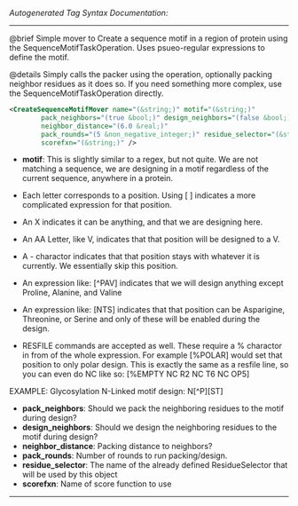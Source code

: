 <!-- THIS IS AN AUTOGENERATED FILE: Don't edit it directly, instead change the schema definition in the code itself. -->

_Autogenerated Tag Syntax Documentation:_

---
@brief Simple mover to Create a sequence motif in a region of protein using the
SequenceMotifTaskOperation.  Uses psueo-regular expressions to define the motif.

@details Simply calls the packer using the operation, optionally packing neighbor residues as it does so.
 If you need something more complex, use the SequenceMotifTaskOperation directly.

```xml
<CreateSequenceMotifMover name="(&string;)" motif="(&string;)"
        pack_neighbors="(true &bool;)" design_neighbors="(false &bool;)"
        neighbor_distance="(6.0 &real;)"
        pack_rounds="(5 &non_negative_integer;)" residue_selector="(&string;)"
        scorefxn="(&string;)" />
```

-   **motif**: This is slightly similar to a regex, but not quite. We are not matching a sequence,
   we are designing in a motif regardless of the current sequence, anywhere in a protein.

   - Each letter corresponds to a position. Using [ ] indicates a more complicated expression for that position.
   - An X indicates it can be anything, and that we are designing here.
   - An AA Letter, like V, indicates that that position will be designed to a V.
   - A - charactor indicates that that position stays with whatever it is currently.  We essentially skip this position.
   - An expression like: [^PAV] indicates that we will design anything except Proline, Alanine, and Valine 
   - An expression like: [NTS] indicates that that position can be Asparigine, Threonine, or Serine and 
      only of these will be enabled during the design.
   - RESFILE commands are accepted as well. These require a % charactor in from of the whole expression.
     For example [%POLAR] would set that position to only polar design.
     This is exactly the same as a resfile line, so you can even do NC like so: 
      [%EMPTY NC R2 NC T6 NC OP5]

 EXAMPLE:
  Glycosylation N-Linked motif design: N[^P][ST]
-   **pack_neighbors**: Should we pack the neighboring residues to the motif during design?
-   **design_neighbors**: Should we design the neighboring residues to the motif during design?
-   **neighbor_distance**: Packing distance to neighbors?
-   **pack_rounds**: Number of rounds to run packing/design.
-   **residue_selector**: The name of the already defined ResidueSelector that will be used by this object
-   **scorefxn**: Name of score function to use

---
